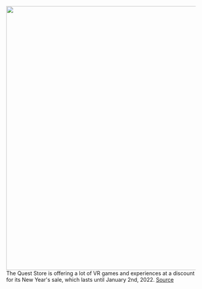 <img src='https://cdn.vox-cdn.com/thumbor/-4Tvhh9W4LMqjaC6U114sK-O-tM=/0x0:2040x1360/1200x800/filters:focal(857x517:1183x843)/cdn.vox-cdn.com/uploads/chorus_image/image/70324372/akrales_200904_4160_0390.0.0.jpg' width='700px' /><br/>
The Quest Store is offering a lot of VR games and experiences at a discount for its New Year's sale, which lasts until January 2nd, 2022.
<a href='https://www.theverge.com/2021/12/28/22857159/quest-store-new-year-sale-2022'> Source <a/>